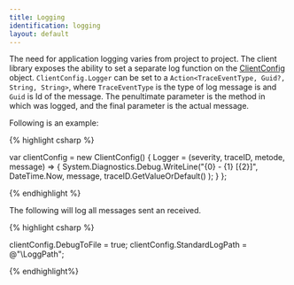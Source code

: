 ```yaml
---
title: Logging
identification: logging
layout: default
---
```


The need for application logging varies from project to project. The client library exposes the ability to set a separate log function on the [ClientConfig]({{site.baseurl}}/v6.1/#clientconfig) object. `ClientConfig.Logger` can be set to a `Action<TraceEventType, Guid?, String, String>`,  where `TraceEventType` is the type of log message is and `Guid` is Id of the message. The penultimate parameter is the method in which was logged, and the final parameter is the actual message.

Following is an example:

{% highlight csharp %}

var clientConfig = new ClientConfig()
{
    Logger = (severity, traceID, metode, message) =>
    {
        System.Diagnostics.Debug.WriteLine("{0} - {1} [{2}]", 
        	DateTime.Now, 
        	message, 
        	traceID.GetValueOrDefault()
        );
    }
};

{% endhighlight %}

The following will log all messages sent an received.

{% highlight csharp %}

clientConfig.DebugToFile = true;
clientConfig.StandardLogPath = @"\LoggPath";

{% endhighlight%}